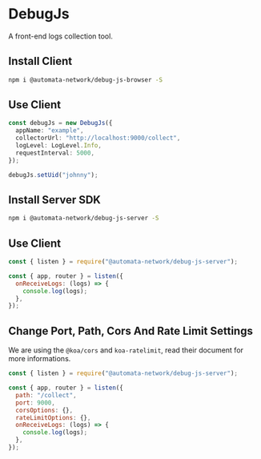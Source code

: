 # DebugJs

A front-end logs collection tool.

## Install Client

```bash
npm i @automata-network/debug-js-browser -S
```

## Use Client

```typescript
const debugJs = new DebugJs({
  appName: "example",
  collectorUrl: "http://localhost:9000/collect",
  logLevel: LogLevel.Info,
  requestInterval: 5000,
});

debugJs.setUid("johnny");
```

## Install Server SDK

```bash
npm i @automata-network/debug-js-server -S
```

## Use Client

```js
const { listen } = require("@automata-network/debug-js-server");

const { app, router } = listen({
  onReceiveLogs: (logs) => {
    console.log(logs);
  },
});
```

## Change Port, Path, Cors And Rate Limit Settings

We are using the `@koa/cors` and `koa-ratelimit`, read their document for more informations.

```js
const { listen } = require("@automata-network/debug-js-server");

const { app, router } = listen({
  path: "/collect",
  port: 9000,
  corsOptions: {},
  rateLimitOptions: {},
  onReceiveLogs: (logs) => {
    console.log(logs);
  },
});
```

